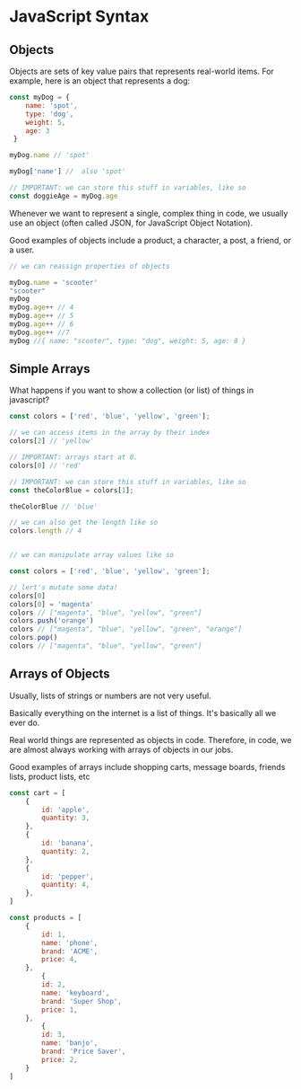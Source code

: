 JavaScript Syntax
===

## Objects

Objects are sets of key value pairs that represents real-world items. For example, here is an object that represents a dog:

```js
const myDog = {
    name: 'spot',
    type: 'dog',
    weight: 5,
    age: 3
 }

myDog.name // 'spot'

myDog['name'] //  also 'spot'

// IMPORTANT: we can store this stuff in variables, like so
const doggieAge = myDog.age
```

Whenever we want to represent a single, complex thing in code, we usually use an object (often called JSON, for JavaScript Object Notation).

Good examples of objects include a product, a character, a post, a friend, or a user.

```js
// we can reassign properties of objects

myDog.name = 'scooter'
"scooter"
myDog
myDog.age++ // 4
myDog.age++ // 5
myDog.age++ // 6
myDog.age++ //7
myDog //{ name: "scooter", type: "dog", weight: 5, age: 8 }

```
## Simple Arrays

What happens if you want to show a collection (or list) of things in javascript?

```js
const colors = ['red', 'blue', 'yellow', 'green'];

// we can access items in the array by their index
colors[2] // 'yellow'

// IMPORTANT: arrays start at 0.
colors[0] // 'red'

// IMPORTANT: we can store this stuff in variables, like so
const theColorBlue = colors[1];

theColorBlue // 'blue'

// we can also get the length like so
colors.length // 4
```

```js

// we can manipulate array values like so

const colors = ['red', 'blue', 'yellow', 'green'];

// lert's mutate some data!
colors[0]
colors[0] = 'magenta'
colors // ["magenta", "blue", "yellow", "green"]
colors.push('orange')
colors // ["magenta", "blue", "yellow", "green", "orange"]
colors.pop()
colors // ["magenta", "blue", "yellow", "green"]

```

## Arrays of Objects

Usually, lists of strings or numbers are not very useful.

Basically everything on the internet is a list of things. It's basically all we ever do.

Real world things are represented as objects in code. Therefore, in code, we are almost always working with arrays of objects in our jobs.

Good examples of arrays include shopping carts, message boards, friends lists, product lists, etc

```js
const cart = [
    {
        id: 'apple',
        quantity: 3,
    },
    {
        id: 'banana',
        quantity: 2,
    },
    {
        id: 'pepper',
        quantity: 4,
    },
]

const products = [
    {
        id: 1,
        name: 'phone',
        brand: 'ACME',
        price: 4,
    },
        {
        id: 2,
        name: 'keyboard',
        brand: 'Super Shop',
        price: 1,
    },
        {
        id: 3,
        name: 'banjo',
        brand: 'Price Saver',
        price: 2,
    }
]
```
